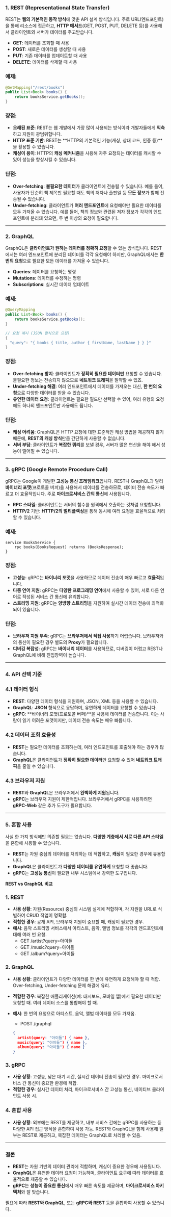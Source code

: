 ### 1. **REST (Representational State Transfer)**

REST는 **웹의 기본적인 동작 방식**에 맞춘 API 설계 방식입니다. 주로 URL(엔드포인트)을 통해 리소스에 접근하고, **HTTP 메서드**(GET, POST, PUT, DELETE 등)를 사용해서 클라이언트와 서버가 데이터를 주고받습니다.

- **GET**: 데이터를 조회할 때 사용
- **POST**: 새로운 데이터를 생성할 때 사용
- **PUT**: 기존 데이터를 업데이트할 때 사용
- **DELETE**: 데이터를 삭제할 때 사용

### 예제:

```java
@GetMapping("/rest/books")
public List<Book> books() {
    return booksService.getBooks();
}

```

### 장점:

- **오래된 표준**: REST는 웹 개발에서 가장 많이 사용되는 방식이라 개발자들에게 **익숙**하고 지원이 광범위합니다.
- **HTTP 표준 기반**: REST는 **HTTP의 기본적인 기능(캐싱, 상태 코드, 인증 등)**을 활용할 수 있습니다.
- **캐싱이 용이**: HTTP의 **캐싱 메커니즘**을 사용해 자주 요청되는 데이터를 캐시할 수 있어 성능을 향상시킬 수 있습니다.

### 단점:

- **Over-fetching**: **불필요한 데이터**가 클라이언트에 전송될 수 있습니다. 예를 들어, 사용자가 단순히 책 제목만 필요할 때도 책의 저자나 출판일 등 **모든 정보**가 함께 전송될 수 있습니다.
- **Under-fetching**: 클라이언트가 **여러 엔드포인트**에 요청해야만 필요한 데이터를 모두 가져올 수 있습니다. 예를 들어, 책의 정보와 관련된 저자 정보가 각각의 엔드포인트에 분리돼 있으면, 두 번 이상의 요청이 필요합니다.

---

### 2. **GraphQL**

GraphQL은 **클라이언트가 원하는 데이터를 정확히 요청**할 수 있는 방식입니다. REST에서는 여러 엔드포인트에 분리된 데이터를 각각 요청해야 하지만, GraphQL에서는 **한 번의 요청**으로 필요한 모든 데이터를 가져올 수 있습니다.

- **Queries**: 데이터를 요청하는 명령
- **Mutations**: 데이터를 수정하는 명령
- **Subscriptions**: 실시간 데이터 업데이트

### 예제:

```java
@QueryMapping
public List<Book> books() {
    return booksService.getBooks();
}

// 요청 예시 (JSON 형식으로 요청)
{
  "query": "{ books { title, author { firstName, lastName } } }"
}

```

### 장점:

- **Over-fetching 방지**: 클라이언트가 **정확히 필요한 데이터만** 요청할 수 있습니다. 불필요한 정보는 전송되지 않으므로 **네트워크 트래픽**을 절약할 수 있죠.
- **Under-fetching 해결**: 여러 엔드포인트에서 데이터를 가져오는 대신, **한 번의 요청**으로 다양한 데이터를 받을 수 있습니다.
- **유연한 데이터 요청**: 클라이언트는 필요한 필드만 선택할 수 있어, 여러 유형의 요청에도 하나의 엔드포인트만 사용해도 됩니다.

### 단점:

- **캐싱 어려움**: GraphQL은 HTTP 요청에 대한 표준적인 캐싱 방법을 제공하지 않기 때문에, **REST의 캐싱 방식**만큼 간단하게 사용할 수 없습니다.
- **서버 부담**: 클라이언트가 **복잡한 쿼리**를 보낼 경우, 서버가 많은 연산을 해야 해서 성능이 떨어질 수 있습니다.

---

### 3. **gRPC (Google Remote Procedure Call)**

gRPC는 Google이 개발한 **고성능 통신 프레임워크**입니다. REST나 GraphQL과 달리 **바이너리 포맷**(프로토콜 버퍼)을 사용해서 데이터를 전송하므로, 데이터 전송 속도가 빠르고 더 효율적입니다. 주로 **마이크로서비스 간의 통신**에 사용됩니다.

- **RPC 스타일**: 클라이언트는 서버의 함수를 원격에서 호출하는 것처럼 요청합니다.
- **HTTP/2** 기반: **HTTP/2의 멀티플렉싱**을 통해 동시에 여러 요청을 효율적으로 처리할 수 있습니다.

### 예제:

```
service BooksService {
    rpc books(BooksRequest) returns (BooksResponse);
}

```

### 장점:

- **고성능**: gRPC는 **바이너리 포맷**을 사용하므로 데이터 전송이 매우 빠르고 **효율적**입니다.
- **다중 언어 지원**: gRPC는 **다양한 프로그래밍 언어**에서 사용할 수 있어, 서로 다른 언어로 작성된 서비스 간 통신에 유리합니다.
- **스트리밍 지원**: gRPC는 **양방향 스트리밍**을 지원하여 실시간 데이터 전송에 최적화되어 있습니다.

### 단점:

- **브라우저 지원 부족**: gRPC는 **브라우저에서 직접 사용**하기 어렵습니다. 브라우저와의 통신이 필요한 경우 별도의 **Proxy**가 필요합니다.
- **디버깅 복잡성**: gRPC는 **바이너리 데이터**를 사용하므로, 디버깅이 어렵고 REST나 GraphQL에 비해 진입장벽이 높습니다.

---

### 4. **API 선택 기준**

### 4.1 **데이터 형식**

- **REST**: 다양한 데이터 형식을 지원하며, JSON, XML 등을 사용할 수 있습니다.
- **GraphQL**: **JSON** 형식으로 응답하며, 유연하게 데이터를 요청할 수 있습니다.
- **gRPC**: **바이너리 포맷(프로토콜 버퍼)**을 사용해 데이터를 전송합니다. 이는 사람이 읽기 어려운 포맷이지만, 데이터 전송 속도는 매우 빠릅니다.

### 4.2 **데이터 조회 효율성**

- **REST**는 필요한 데이터를 조회하는데, 여러 엔드포인트를 호출해야 하는 경우가 많습니다.
- **GraphQL**은 클라이언트가 **정확히 필요한 데이터**만 요청할 수 있어 **네트워크 트래픽**을 줄일 수 있습니다.

### 4.3 **브라우저 지원**

- **REST**와 **GraphQL**은 브라우저에서 **완벽하게 지원**됩니다.
- **gRPC**는 브라우저 지원이 제한적입니다. 브라우저에서 gRPC를 사용하려면 **gRPC-Web** 같은 추가 도구가 필요합니다.

---

### 5. **혼합 사용**

사실 한 가지 방식에만 의존할 필요는 없습니다. **다양한 계층에서 서로 다른 API 스타일**을 혼합해 사용할 수 있습니다.

- **REST**는 자원 중심의 데이터를 처리하는 데 적합하고, **캐싱**이 필요한 경우에 유용합니다.
- **GraphQL**은 클라이언트가 **다양한 데이터를 유연하게** 요청할 때 좋습니다.
- **gRPC**는 **고성능 통신**이 필요한 내부 시스템에서 강력한 도구입니다.

**REST vs GraphQL 비교**

### 1. REST

- **사용 상황**: 자원(Resource) 중심의 시스템 설계에 적합하며, 각 자원을 URL로 식별하여 CRUD 작업이 명확함.
- **적합한 경우**: 공개 API, 브라우저 지원이 중요할 때, 캐싱이 필요한 경우.
- **예시**: 음악 스트리밍 서비스에서 아티스트, 음악, 앨범 정보를 각각의 엔드포인트에 대해 여러 번 요청.
    - GET /artist?query=아이들
    - GET /music?query=아이들
    - GET /album?query=아이들

### 2. GraphQL

- **사용 상황**: 클라이언트가 다양한 데이터를 한 번에 유연하게 요청해야 할 때 적합. Over-fetching, Under-fetching 문제 해결에 유리.
- **적합한 경우**: 복잡한 애플리케이션(예: 대시보드, 모바일 앱)에서 필요한 데이터만 요청할 때. 여러 데이터 소스를 통합해야 할 때.
- **예시**: 한 번의 요청으로 아티스트, 음악, 앨범 데이터를 모두 가져옴.
    - POST /graphql

    ```json
    {
      artist(query: "아이들") { name },
      music(query: "아이들") { name },
      album(query: "아이들") { name }
    }
    
    ```


### 3. gRPC

- **사용 상황**: 고성능, 낮은 대기 시간, 실시간 데이터 전송이 필요한 경우. 마이크로서비스 간 통신이 중요한 환경에 적합.
- **적합한 경우**: 실시간 데이터 처리, 마이크로서비스 간 고성능 통신, 네이티브 클라이언트 사용 시.

### 4. 혼합 사용

- **사용 상황**: 외부에는 REST를 제공하고, 내부 서비스 간에는 gRPC를 사용하는 등 다양한 API 접근 방식을 혼합하여 사용 가능. REST와 GraphQL을 함께 사용해 일부는 REST로 제공하고, 복잡한 데이터는 GraphQL로 처리할 수 있음.

---

### 결론

- **REST**는 자원 기반의 데이터 관리에 적합하며, 캐싱이 중요한 경우에 사용됩니다.
- **GraphQL**은 유연한 데이터 요청이 가능하며, 클라이언트 요구에 따라 데이터를 효율적으로 제공할 수 있습니다.
- **gRPC**는 **성능이 중요한 통신**에서 매우 빠른 속도를 제공하며, **마이크로서비스 아키텍처**와 잘 맞습니다.

필요에 따라 **REST와 GraphQL**, 또는 **gRPC와 REST** 등을 혼합하여 사용할 수 있습니다.